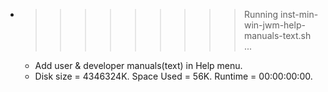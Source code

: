 * >>>>>>>>> Running inst-min-win-jwm-help-manuals-text.sh ...
  * Add user & developer manuals(text) in Help menu.
  * Disk size = 4346324K. Space Used = 56K. Runtime = 00:00:00:00.
